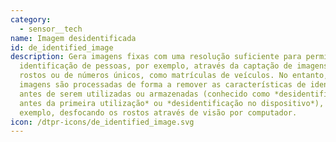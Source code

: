 ```yaml
---
category: 
  - sensor__tech
name: Imagem desidentificada
id: de_identified_image
description: Gera imagens fixas com uma resolução suficiente para permitir a
  identificação de pessoas, por exemplo, através da captação de imagens de
  rostos ou de números únicos, como matrículas de veículos. No entanto, as
  imagens são processadas de forma a remover as características de identificação
  antes de serem utilizadas ou armazenadas (conhecido como *desidentificação
  antes da primeira utilização* ou *desidentificação no dispositivo*), por
  exemplo, desfocando os rostos através de visão por computador.
icon: /dtpr-icons/de_identified_image.svg
---
```

